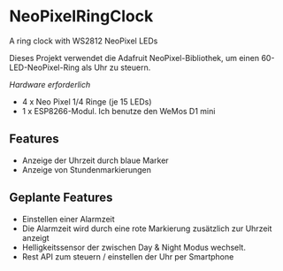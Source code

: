# NeoPixelRingClock
A ring clock with WS2812 NeoPixel LEDs

Dieses Projekt verwendet die Adafruit NeoPixel-Bibliothek, um einen 60-LED-NeoPixel-Ring als Uhr zu steuern.

*Hardware erforderlich*
* 4 x Neo Pixel 1/4 Ringe (je 15 LEDs)
* 1 x ESP8266-Modul. Ich benutze den WeMos D1 mini

## Features
* Anzeige der Uhrzeit durch blaue Marker
* Anzeige von Stundenmarkierungen

## Geplante Features
* Einstellen einer Alarmzeit
* Die Alarmzeit wird durch eine rote Markierung zusätzlich zur Uhrzeit anzeigt
* Helligkeitssensor der zwischen Day & Night Modus wechselt.
* Rest API zum steuern / einstellen der Uhr per Smartphone
 
